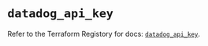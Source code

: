 # `datadog_api_key`

Refer to the Terraform Registory for docs: [`datadog_api_key`](https://www.terraform.io/docs/providers/datadog/r/api_key).

